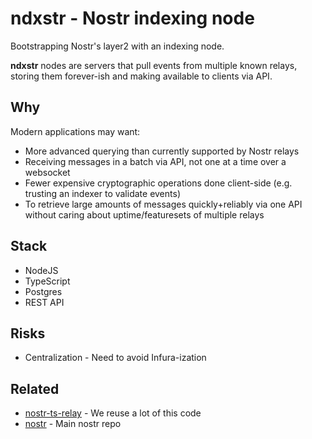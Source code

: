 # ndxstr - Nostr indexing node

Bootstrapping Nostr's layer2 with an indexing node.

**ndxstr** nodes are servers that pull events from multiple known relays, storing them forever-ish and making available to clients via API.

## Why

Modern applications may want:

- More advanced querying than currently supported by Nostr relays
- Receiving messages in a batch via API, not one at a time over a websocket
- Fewer expensive cryptographic operations done client-side (e.g. trusting an indexer to validate events)
- To retrieve large amounts of messages quickly+reliably via one API without caring about uptime/featuresets of multiple relays

## Stack

- NodeJS
- TypeScript
- Postgres
- REST API

## Risks

- Centralization - Need to avoid Infura-ization

## Related

- [nostr-ts-relay](https://github.com/Cameri/nostr-ts-relay) - We reuse a lot of this code
- [nostr](https://github.com/nostr-protocol/nostr) - Main nostr repo
